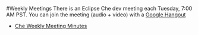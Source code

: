 #Weekly Meetings
There is an Eclipse Che dev meeting each Tuesday, 7:00 AM PST. You can join the meeting (audio + video) with a [Google Hangout](https://plus.google.com/hangouts/_/calendar/dGpld2VsbEBjb2RlbnZ5LmNvbQ.71adb2mo2df03665thciiph0p0?authuser=0)

* [Che Weekly Meeting Minutes]()

